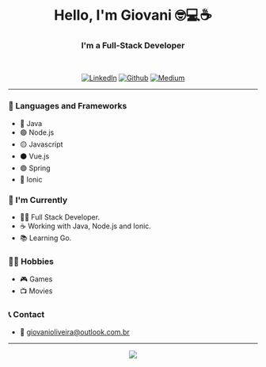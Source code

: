 <h1 align="center"> Hello, I'm Giovani 🤓💻☕ </h1>

<h3 align="center">I'm a Full-Stack Developer</h3> <br/>

<p align="center"> 
    <a href="https://www.linkedin.com/in/giovani-henrique-462315117/"><img alt="LinkedIn" src="https://img.shields.io/badge/-Giovani_de_Oliveira-blue?style=flat-square&logo=Linkedin&logoColor=white&link=https://www.linkedin.com/in/giovani-henrique-462315117/"></a>
    <a href="https://github.com/xxgicoxx"><img alt="Github" src="https://img.shields.io/badge/-xxgicoxx-black?style=flat-square&logo=Github&logoColor=white&link=https://www.linkedin.com/in/giovani-henrique-462315117/"></a>
    <a href="https://medium.com/@giovanioliveira_"><img alt="Medium" src="https://img.shields.io/badge/-Giovani_de_Oliveira-black?style=flat-square&logo=Medium&logoColor=white&link=https://www.linkedin.com/in/giovani-henrique-462315117/"></a>
</p>

---
### 🧰 Languages and Frameworks

- 🔴 Java
- 🟢 Node.js
- 🟡 Javascript
- ⚫ Vue.js
- 🟢 Spring
- 🔵 Ionic

### 📜 I'm Currently

- 👨‍💻 Full Stack Developer.
- ☕ Working with Java, Node.js and Ionic.
- 📚 Learning Go.

### 🏃‍♂️ Hobbies

- 🎮 Games
- 📺 Movies

### 📞 Contact

- 📧 [giovanioliveira@outlook.com.br](mailto:giovanioliveira@outlook.com.br?subject=[GitHub]%20Source%20Han%20Sans)

---

<p align="center">
    <img align="center" src="https://i.imgur.com/hBCukT2.gif" />
</p>
